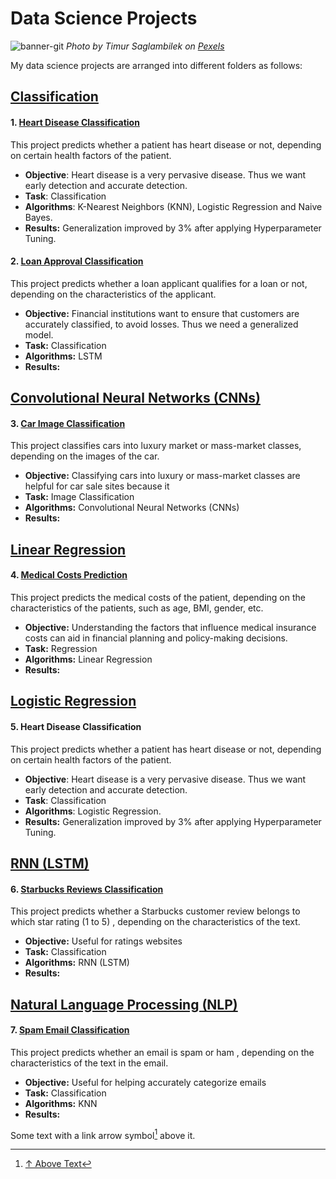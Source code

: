 # Data Science Projects
![banner-git](https://github.com/mkalirane/AnalyticsWriter.com/assets/114637891/ffab6bdd-f561-4082-9b71-a9601b104649)
*Photo by Timur Saglambilek on [Pexels](https://www.pexels.com/photo/analytics-text-185576/)*

My data science projects are arranged into different folders as follows:

## **[Classification](https://github.com/mkalirane/projects/tree/main/Classification)**

#### 1. [Heart Disease Classification](#)
 This project predicts whether a patient has heart disease or not, depending on certain health factors of the patient. 
- **Objective**: Heart disease is a very pervasive disease. Thus we want early detection and accurate detection.
- **Task**: Classification
- **Algorithms**: K-Nearest Neighbors (KNN), Logistic Regression and Naive Bayes.
- **Results:** Generalization improved by 3% after applying Hyperparameter Tuning.

#### 2. [Loan Approval Classification](#)
This project predicts whether a loan applicant qualifies for a loan or not, depending on the characteristics of the applicant.
- **Objective:** Financial institutions want to ensure that customers are accurately classified, to avoid losses. Thus we need a generalized model.
- **Task:** Classification
- **Algorithms:** LSTM
- **Results:**

## **[Convolutional Neural Networks (CNNs)](https://github.com/mkalirane/projects/tree/main/CNN)**

#### 3. [Car Image Classification](#)
This project classifies cars into luxury market or mass-market classes, depending on the images of the car.
- **Objective:** Classifying cars into luxury or mass-market classes are helpful for car sale sites because it
- **Task:** Image Classification
- **Algorithms:** Convolutional Neural Networks (CNNs)
- **Results:**
  
## **[Linear Regression](https://github.com/mkalirane/projects/tree/main/Linear%20Regression)** 

#### 4. [Medical Costs Prediction](#)
This project predicts the medical costs of the patient, depending on the characteristics of the patients, such as age, BMI, gender, etc.
- **Objective:** Understanding the factors that influence medical insurance costs can aid in financial planning and policy-making decisions.
- **Task:** Regression
- **Algorithms:** Linear Regression
- **Results:**

## **[Logistic Regression](https://github.com/mkalirane/projects/tree/main/Logistic%20Regression)**

#### 5. Heart Disease Classification
 This project predicts whether a patient has heart disease or not, depending on certain health factors of the patient. 
- **Objective**: Heart disease is a very pervasive disease. Thus we want early detection and accurate detection.
- **Task**: Classification
- **Algorithms**: Logistic Regression.
- **Results:** Generalization improved by 3% after applying Hyperparameter Tuning.

## **[RNN (LSTM)](https://github.com/mkalirane/projects/tree/main/LSTM)**

#### 6. [Starbucks Reviews Classification](#)
This project predicts whether a Starbucks customer review belongs to which star rating (1 to 5) , depending on the characteristics of the text.
- **Objective:** Useful for ratings websites
- **Task:** Classification
- **Algorithms:** RNN (LSTM)
- **Results:**

## **[Natural Language Processing (NLP)](https://github.com/mkalirane/projects/tree/main/Linear%20Regression)**

#### 7. [Spam Email Classification](#)
This project predicts whether an email is spam or ham , depending on the characteristics of the text in the email.
- **Objective:** Useful for helping accurately categorize emails
- **Task:** Classification
- **Algorithms:** KNN
- **Results:**

[^1]: [↑ Above Text](#)

Some text with a link arrow symbol[^1] above it.

